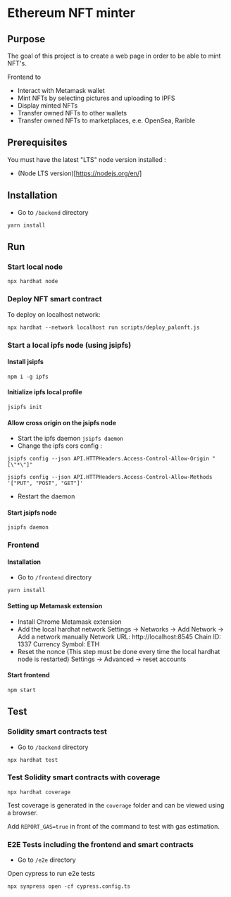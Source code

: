 # Ethereum NFT minter

## Purpose

The goal of this project is to create a web page in order to be able to mint NFT's.

Frontend to

- Interact with Metamask wallet
- Mint NFTs by selecting pictures and uploading to IPFS
- Display minted NFTs
- Transfer owned NFTs to other wallets
- Transfer owned NFTs to marketplaces, e.e. OpenSea, Rarible

## Prerequisites

You must have the latest "LTS" node version installed :

- (Node LTS version)[https://nodejs.org/en/]

## Installation

- Go to `/backend` directory

```
yarn install
```

## Run

### Start local node

```
npx hardhat node
```

### Deploy NFT smart contract

To deploy on localhost network:

```
npx hardhat --network localhost run scripts/deploy_palonft.js
```

### Start a local ipfs node (using jsipfs)

#### Install jsipfs

```
npm i -g ipfs
```

#### Initialize ipfs local profile

```
jsipfs init
```

#### Allow cross origin on the jsipfs node

- Start the ipfs daemon `jsipfs daemon`
- Change the ipfs cors config :

```
jsipfs config --json API.HTTPHeaders.Access-Control-Allow-Origin "[\"*\"]"

jsipfs config --json API.HTTPHeaders.Access-Control-Allow-Methods '["PUT", "POST", "GET"]'
```

- Restart the daemon

#### Start jsipfs node

```
jsipfs daemon
```

### Frontend

#### Installation

- Go to `/frontend` directory

```
yarn install
```

#### Setting up Metamask extension

- Install Chrome Metamask extension
- Add the local hardhat network
  Settings -> Networks -> Add Network -> Add a network manually
  Network URL: http://localhost:8545
  Chain ID: 1337
  Currency Symbol: ETH
- Reset the nonce (This step must be done every time the local hardhat node is restarted)
  Settings -> Advanced -> reset accounts

#### Start frontend

```
npm start
```

## Test

### Solidity smart contracts test

- Go to `/backend` directory

```
npx hardhat test
```

### Test Solidity smart contracts with coverage

```
npx hardhat coverage
```

Test coverage is generated in the `coverage` folder and can be viewed using a browser.

Add `REPORT_GAS=true` in front of the command to test with gas estimation.

### E2E Tests including the frontend and smart contracts

- Go to `/e2e` directory

Open cypress to run e2e tests

```
npx synpress open -cf cypress.config.ts
```
